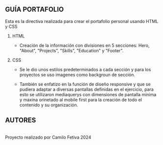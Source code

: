 ## GUÍA PORTAFOLIO


Esta es la directiva realizada para crear el portafolio personal usando HTML y CSS


1. HTML
    * Creación de la información con divisiones en 5 secciones: Hero, "About", "Projects", "Skills", "Education" y "Footer".

2. CSS

    * Se le dio unos estilos predeterminados a cada sección y para los proyectos se uso imagenes como backgroun de sección.

    * También se enfatizo en la función de diseño responsive y que se pudiera adaptar a diversas pantallas definidas en el ejercicio, para esto se utilizaron mediaquerys con dimensiones de pantalla minima y maxina orinetado al mobile first para la creación de todo el contenido y su organización.

## AUTORES
<br> Proyecto realizado por Camilo Fetiva 2024 </br>